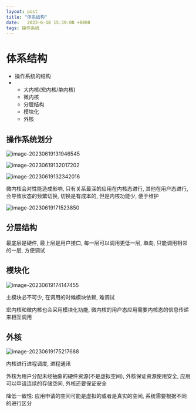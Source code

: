```yaml
---
layout: post
title: "体系结构" 
date:   2023-6-18 15:39:08 +0800
tags: 操作系统
---
```


# 体系结构

+   操作系统的结构
+   +   大内核(宏内核/单内核)
    +   微内核
    +   分层结构
    +   模块化
    +   外核

## 操作系统划分

![image-20230619131946545](E:\a学习\笔记\img\image-20230619131946545.png)

![image-20230619132017202](E:\a学习\笔记\img\image-20230619132017202.png)

![image-20230619132342016](E:\a学习\笔记\img\image-20230619132342016.png)

微内核会对性能造成影响, 只有关系最深的应用在内核态进行, 其他在用户态进行, 会导致状态的频繁切换, 切换是有成本的, 但是内核功能少, 便于维护

![image-20230619171523850](E:\a学习\笔记\img\image-20230619171523850.png)

## 分层结构

最底层是硬件, 最上层是用户接口, 每一层可以调用更低一层, 单向, 只能调用相邻的一层, 方便调试

## 模块化

![image-20230619174147455](E:\a学习\笔记\img\image-20230619174147455.png)

主模块必不可少, 在调用的时候模块依赖, 难调试

宏内核和微内核也会采用模块化功能, 微内核的用户态应用需要内核态的信息传递来相互调用

## 外核

![image-20230619175217688](E:\a学习\笔记\img\image-20230619175217688.png)

内核进行进程调度, 进程通讯

外核为用户分配未经抽象的硬件资源(不是虚拟空间), 外核保证资源使用安全, 应用可以申请连续的存储空间, 外核还要保证安全

降低一致性: 应用申请的空间可能是虚拟的或者是真实的空间, 系统需要根据不同的进行区分



















